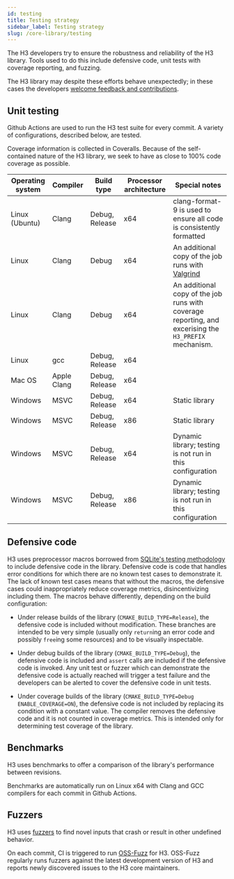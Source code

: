 ```yaml
---
id: testing
title: Testing strategy
sidebar_label: Testing strategy
slug: /core-library/testing
---
```


The H3 developers try to ensure the robustness and reliability of the H3 library. Tools used to do this include defensive code, unit tests with coverage reporting, and fuzzing.

The H3 library may despite these efforts behave unexpectedly; in these cases the developers
[welcome feedback and contributions](https://github.com/uber/h3/blob/master/CONTRIBUTING.md).

## Unit testing

Github Actions are used to run the H3 test suite for every commit. A variety of configurations, described below, are tested.

Coverage information is collected in Coveralls. Because of the self-contained nature of the H3 library, we seek to have as close to 100% code coverage as possible.

| Operating system | Compiler    | Build type     | Processor architecture | Special notes
| ---------------- | ----------- | -------------- | ---------------------- | -------------
| Linux (Ubuntu)   | Clang       | Debug, Release | x64                    | clang-format-9 is used to ensure all code is consistently formatted
| Linux            | Clang       | Debug          | x64                    | An additional copy of the job runs with [Valgrind](https://valgrind.org/)
| Linux            | Clang       | Debug          | x64                    | An additional copy of the job runs with coverage reporting, and excerising the `H3_PREFIX` mechanism.
| Linux            | gcc         | Debug, Release | x64                    |
| Mac OS           | Apple Clang | Debug, Release | x64                    |
| Windows          | MSVC        | Debug, Release | x64                    | Static library
| Windows          | MSVC        | Debug, Release | x86                    | Static library
| Windows          | MSVC        | Debug, Release | x64                    | Dynamic library; testing is not run in this configuration
| Windows          | MSVC        | Debug, Release | x86                    | Dynamic library; testing is not run in this configuration

## Defensive code

H3 uses preprocessor macros borrowed from [SQLite's testing methodology](https://www.sqlite.org/testing.html) to include defensive code in the library. Defensive code is code that handles error conditions for which there are no known test cases to demonstrate it. The lack of known test cases means that without the macros, the defensive cases could inappropriately reduce coverage metrics, disincentivizing including them. The macros behave differently, depending on the build configuration:

* Under release builds of the library (`CMAKE_BUILD_TYPE=Release`), the defensive code is included without modification. These branches are intended to be very simple (usually only `return`ing an error code and possibly `free`ing some resources) and to be visually inspectable.

* Under debug builds of the library (`CMAKE_BUILD_TYPE=Debug`), the defensive code is included and `assert` calls are included if the defensive code is invoked. Any unit test or fuzzer which can demonstrate the defensive code is actually reached will trigger a test failure and the developers can be alerted to cover the defensive code in unit tests.

* Under coverage builds of the library (`CMAKE_BUILD_TYPE=Debug ENABLE_COVERAGE=ON`), the defensive code is not included by replacing its condition with a constant value. The compiler removes the defensive code and it is not counted in coverage metrics. This is intended only for determining test coverage of the library.

## Benchmarks

H3 uses benchmarks to offer a comparison of the library's performance between revisions.

Benchmarks are automatically run on Linux x64 with Clang and GCC compilers for each commit in Github Actions.

## Fuzzers

H3 uses [fuzzers](https://github.com/uber/h3/tree/master/src/apps/fuzzers) to find novel inputs that crash or result in other undefined behavior.

On each commit, CI is triggered to run [OSS-Fuzz](https://github.com/google/oss-fuzz/tree/master/projects/h3) for H3. OSS-Fuzz regularly runs fuzzers against the latest development version of H3 and reports newly discovered issues to the H3 core maintainers.
